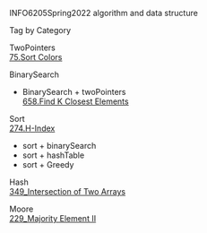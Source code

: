 INFO6205Spring2022
algorithm and data structure

Tag by Category

TwoPointers  
[75.Sort Colors](https://leetcode-cn.com/problems/sort-colors/)

BinarySearch  
+ BinarySearch + twoPointers  
[658.Find K Closest Elements](https://leetcode-cn.com/problems/find-k-closest-elements/)

Sort  
[274.H-Index](https://leetcode-cn.com/problems/h-index/)
+ sort + binarySearch
+ sort + hashTable
+ sort + Greedy

Hash  
[349_Intersection of Two Arrays](https://leetcode-cn.com/problems/intersection-of-two-arrays/)

Moore  
[229_Majority Element II](https://leetcode-cn.com/problems/majority-element-ii/)

 
